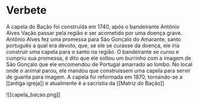 # Verbete
A capela do Bação foi construída em 1740, após o bandeirante Antônio Alves Vação passar pela região e ser acometido por uma doença grave. Antônio Alves fez uma promessa para São Gonçalo do Amarante, santo português a qual era devoto, que, se ele se curasse da doença, ele iria construir uma capela para o santo na região. 
O bandeirante se curou e cumpriu sua promessa, é dito que ele soltou um burrinho com a imagem de São Gonçalo que ele encomendou de Portugal amarrado ao lombo. No local onde o animal parou, ele mandou que construíssem uma capela para servir de guarita para imagem. 
A capela foi reformada em 1870, tornando-se a [[antiga igreja]] e atualmente é a sacristia da [[Matriz do Bação]]

![[capela_bacao.png]]
